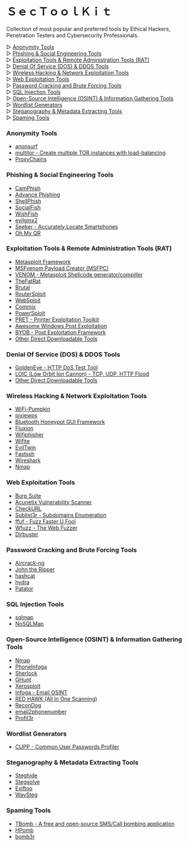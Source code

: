 # ＳｅｃＴｏｏｌＫｉｔ
Collection of most popular and preferred tools by Ethical Hackers, Penetration Testers and Cybersecurity Professionals.

▷ [Anonymity Tools](#anonymity-tools)<br>
▷ [Phishing & Social Engineering Tools](#phishing--social-engineering-tools)<br>
▷ [Exploitation Tools & Remote Administration Tools (RAT)](#exploitation-tools--remote-administration-tools-rat)<br>
▷ [Denial Of Service (DOS) & DDOS Tools](#denial-of-service-dos--ddos-tools)<br>
▷ [Wireless Hacking & Network Exploitation Tools](#wireless-hacking--network-exploitation-tools)<br>
▷ [Web Exploitation Tools](#web-exploitation-tools)<br>
▷ [Password Cracking and Brute Forcing Tools](#password-cracking-and-brute-forcing-tools)<br>
▷ [SQL Injection Tools](#sql-injection-tools)<br>
▷ [Open-Source Intelligence (OSINT) & Information Gathering Tools](#open-source-intelligence-osint--information-gathering-tools)<br>
▷ [Wordlist Generators](#wordlist-generators)<br>
▷ [Steganography & Metadata Extracting Tools](#steganography--metadata-extracting-tools)<br>
▷ [Spaming Tools](#spaming-tools)<br>

### Anonymity Tools
- [anonsurf](https://github.com/Und3rf10w/kali-anonsurf)
- [multitor - Create multiple TOR instances with load-balancing](https://github.com/trimstray/multitor)
- [ProxyChains](https://github.com/haad/proxychains)

### Phishing & Social Engineering Tools
- [CamPhish](https://github.com/techchipnet/CamPhish)
- [Advance Phishing](https://github.com/Ignitetch/AdvPhishing)
- [ShellPhish](https://github.com/suljot/shellphish)
- [SocialFish](https://github.com/UndeadSec/SocialFish)
- [WishFish](https://github.com/kinghacker0/WishFish)
- [evilginx2](https://github.com/kgretzky/evilginx2)
- [Seeker - Accurately Locate Smartphones](https://github.com/thewhiteh4t/seeker)
- [Oh My QR](https://github.com/cryptedwolf/ohmyqr)

### Exploitation Tools & Remote Administration Tools (RAT)
- [Metasploit Framework](https://github.com/rapid7/metasploit-framework)
- [MSFvenom Payload Creator (MSFPC)](https://github.com/g0tmi1k/msfpc)
- [VENOM - Metasploit Shellcode generator/compiller](https://github.com/r00t-3xp10it/venom)
- [TheFatRat](https://github.com/screetsec/TheFatRat)
- [Brutal](https://github.com/screetsec/Brutal)
- [RouterSploit](https://github.com/threat9/routersploit)
- [WebSploit](https://github.com/The404Hacking/websploit )
- [Commix](https://github.com/commixproject/commix)
- [PowerSploit](https://github.com/PowerShellMafia/PowerSploit)
- [PRET - Printer Exploitation Toolkit](https://github.com/RUB-NDS/PRET)
- [Awesome Windows Post Exploitation](https://github.com/emilyanncr/Windows-Post-Exploitation)
- [BYOB - Post Exploitation Framework](https://github.com/malwaredllc/byob)
- [Other Direct Downloadable Tools](https://github.com/codelust/SecToolKit/tree/main/Remote%20Administration%20Tools%20(RAT))

### Denial Of Service (DOS) & DDOS Tools
- [GoldenEye - HTTP DoS Test Tool](https://github.com/jseidl/GoldenEye)
- [LOIC (Low Orbit Ion Cannon) - TCP, UDP, HTTP Flood](https://sourceforge.net/projects/loic/)
- [Other Direct Downloadable Tools](https://github.com/codelust/SecToolKit/tree/main/Denial%20Of%20Service%20(DOS)%20%26%20DDOS%20Tools)

### Wireless Hacking & Network Exploitation Tools
- [WiFi-Pumpkin](https://github.com/P0cL4bs/wifipumpkin3)
- [pixiewps](https://github.com/wiire/pixiewps)
- [Bluetooth Honeypot GUI Framework](https://github.com/andrewmichaelsmith/bluepot)
- [Fluxion](https://github.com/thehackingsage/Fluxion)
- [Wifiphisher](https://github.com/wifiphisher/wifiphisher)
- [Wifite](https://github.com/derv82/wifite2)
- [EvilTwin](https://github.com/Z4nzu/fakeap)
- [Fastssh](https://github.com/Z4nzu/fastssh)
- [Wireshark](https://github.com/wireshark/wireshark)
- [Nmap](https://github.com/nmap/nmap)

### Web Exploitation Tools
- [Burp Suite](https://portswigger.net/burp)
- [Acunetix Vulnerability Scanner](https://www.acunetix.com/vulnerability-scanner/)
- [CheckURL](https://github.com/UndeadSec/checkURL)
- [Sublist3r - Subdomains Enumeration](https://github.com/aboul3la/Sublist3r)
- [ffuf - Fuzz Faster U Fool](https://github.com/ffuf/ffuf)
- [Wfuzz - The Web Fuzzer](https://github.com/xmendez/wfuzz)
- [Dirbuster](https://sourceforge.net/projects/dirbuster/files/DirBuster%20Source/1.0-RC1/)

### Password Cracking and Brute Forcing Tools
- [Aircrack-ng](https://github.com/aircrack-ng/aircrack-ng)
- [John the Ripper](https://github.com/openwall/john)
- [hashcat](https://github.com/hashcat/hashcat)
- [hydra](https://github.com/vanhauser-thc/thc-hydra)
- [Patator](https://github.com/lanjelot/patator)

### SQL Injection Tools
- [sqlmap](https://github.com/sqlmapproject/sqlmap)
- [NoSQLMap](https://github.com/codingo/NoSQLMap)

### Open-Source Intelligence (OSINT) & Information Gathering Tools
- [Nmap](https://github.com/nmap/nmap)
- [PhoneInfoga](https://github.com/sundowndev/phoneinfoga)
- [Sherlock](https://github.com/sherlock-project/sherlock)
- [GHunt](https://github.com/mxrch/GHunt)
- [Xerosploit](https://github.com/LionSec/xerosploit)
- [Infoga - Email OSINT](https://github.com/m4ll0k/Infoga)
- [RED HAWK (All In One Scanning)](https://github.com/Tuhinshubhra/RED_HAWK)
- [ReconDog](https://github.com/s0md3v/ReconDog)
- [email2phonenumber](https://github.com/martinvigo/email2phonenumber)
- [Profil3r](https://github.com/MrNonoss/Profil3r-docker)

### Wordlist Generators
- [CUPP - Common User Passwords Profiler](https://github.com/Mebus/cupp)

### Steganography & Metadata Extracting Tools
- [Steghide](https://github.com/StefanoDeVuono/steghide)
- [Stegsolve](https://github.com/eugenekolo/sec-tools/tree/master/stego/stegsolve/stegsolve)
- [Exiftoo](https://www.sno.phy.queensu.ca/~phil/exiftool/)
- [WavSteg](https://github.com/ragibson/Steganography#WavSteg)

### Spaming Tools
- [TBomb - A free and open-source SMS/Call bombing application](https://github.com/TheSpeedX/TBomb)
- [HPomb](https://github.com/secanonm/HPomb)
- [bomb3r](https://github.com/iMro0t/bomb3r)
